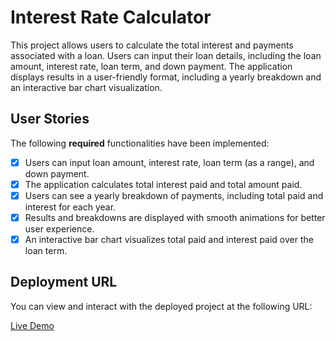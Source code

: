 # Interest Rate Calculator

This project allows users to calculate the total interest and payments associated with a loan. Users can input their loan details, including the loan amount, interest rate, loan term, and down payment. The application displays results in a user-friendly format, including a yearly breakdown and an interactive bar chart visualization.

## User Stories

The following **required** functionalities have been implemented:

- [X] Users can input loan amount, interest rate, loan term (as a range), and down payment.
- [X] The application calculates total interest paid and total amount paid.
- [X] Users can see a yearly breakdown of payments, including total paid and interest for each year.
- [X] Results and breakdowns are displayed with smooth animations for better user experience.
- [X] An interactive bar chart visualizes total paid and interest paid over the loan term.

## Deployment URL

You can view and interact with the deployed project at the following URL:

[Live Demo](https://your-live-demo-url.com)

